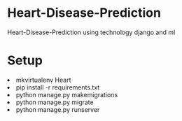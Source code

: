 # Heart-Disease-Prediction
 Heart-Disease-Prediction using technology django and ml
<h1>Setup</h1>
<li>mkvirtualenv Heart</li>
<li>pip install -r requirements.txt</li>
<li>python manage.py makemigrations</li>
<li>python manage.py migrate</li>
<li>python manage.py runserver</li>
